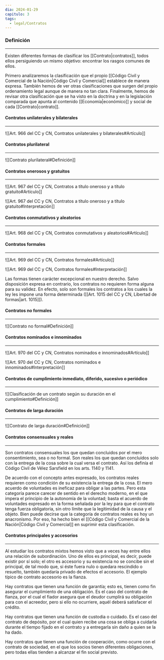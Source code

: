 ```yaml
---
dia: 2024-01-29
capitulo: 3
tags:
  - legal/Contratos
---
```

### Definición
---
Existen diferentes formas de clasificar los [[Contrato|contratos]], todos ellos persiguiendo un mismo objetivo: encontrar los rasgos comunes de ellos. 

Primero analizaremos la clasificación que el propio [[Código Civil y Comercial de la Nación|Código Civil y Comercial]] establece de manera expresa. También hemos de ver otras clasificaciones que surgen del propio ordenamiento legal aunque de manera no tan clara. Finalmente, hemos de revisar otra clasificación que se ha visto en la doctrina y en la legislación comparada que apunta al contenido [[Economía|económico]] y social de cada [[Contrato|contrato]].

#### Contratos unilaterales y bilaterales
---
![[Art. 966 del CC y CN, Contratos unilaterales y bilaterales#Artículo]]

#### Contratos plurilateral
---
![[Contrato plurilateral#Definición]]

#### Contratos onerosos y gratuitos
---
![[Art. 967 del CC y CN, Contratos a título oneroso y a título gratuito#Artículo]]

![[Art. 967 del CC y CN, Contratos a título oneroso y a título gratuito#Interpretación]]

#### Contratos conmutativos y aleatorios
---
![[Art. 968 del CC y CN, Contratos conmutativos y aleatorios#Artículo]]

#### Contratos formales
---
![[Art. 969 del CC y CN, Contratos formales#Artículo]]

![[Art. 969 del CC y CN, Contratos formales#Interpretación]]

Las formas tienen carácter excepcional en nuestro derecho. Salvo disposición expresa en contrario, los contratos no requieren forma alguna para su validez. En efecto, solo son formales los contratos a los cuales la ley les impone una forma determinada ([[Art. 1015 del CC y CN, Libertad de formas|art. 1015]]).

#### Contratos no formales
---
![[Contrato no formal#Definición]]

#### Contratos nominados e innominados
---
![[Art. 970 del CC y CN, Contratos nominados e innominados#Artículo]]

![[Art. 970 del CC y CN, Contratos nominados e innominados#Interpretación]]

#### Contratos de cumplimiento inmediato, diferido, sucesivo o periódico
---
![[Clasificación de un contrato según su duración en el cumplimiento#Definición]]

#### Contratos de larga duración
---
![[Contrato de larga duración#Definición]]


#### Contratos consensuales y reales
---
Son contratos consensuales los que quedan concluidos por el mero consentimiento, sea o no formal. Son reales los que quedan concluidos solo con la entrega de la cosa sobre la cual versa el contrato. Así los definía el Código Civil de Vélez Sarsfield en los arts. 1140 y 1141.

De acuerdo con el concepto antes expresado, los contratos reales requieren como condición de su existencia la entrega de la cosa. El mero acuerdo de voluntades es ineficaz para obligar a las partes. Pero esta categoría parece carecer de sentido en el derecho moderno, en el que impera el principio de la autonomía de la voluntad; basta el acuerdo de voluntades expresado en la forma señalada por la ley para que el contrato tenga fuerza obligatoria, sin otro límite que la legitimidad de la causa y el objeto. Bien puede decirse que la categoría de contratos reales es hoy un anacronismo. Por eso, ha hecho bien el [[Código Civil y Comercial de la Nación|Código Civil y Comercial]] en suprimir esta clasificación.

#### Contratos principales y accesorios
---
Al estudiar los contratos mixtos hemos visto que a veces hay entre ellos una relación de subordinación. Uno de ellos es principal, es decir, puede existir por sí solo; el otro es accesorio y su existencia no se concibe sin el principal, de tal modo que, si éste fuera nulo o quedara rescindido o resuelto, también quedaría privado de efectos el accesorio. El ejemplo típico de contrato accesorio es la fianza.

Hay contratos que tienen una función de garantía; esto es, tienen como fin asegurar el cumplimiento de una obligación. Es el caso del contrato de fianza, por el cual el fiador asegura que el deudor cumplirá su obligación para con el acreedor, pero si ello no ocurriere, aquél deberá satisfacer el crédito. 

Hay contratos que tienen una función de custodia o cuidado. Es el caso del contrato de depósito, por el cual quien recibe una cosa se obliga a cuidarla durante el tiempo fijado en el contrato y a entregarla sin daño a quien se la ha dado. 

Hay contratos que tienen una función de cooperación, como ocurre con el contrato de sociedad, en el que los socios tienen diferentes obligaciones, pero todas ellas tienden a alcanzar el fin social previsto.